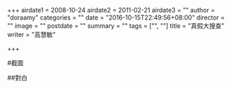 +++
airdate1 = 2008-10-24
airdate2 = 2011-02-21
airdate3 = ""
author = "doraamy"
categories = ""
date = "2016-10-15T22:49:56+08:00"
director = ""
image = ""
postdate = ""
summary = ""
tags = ["", ""]
title = "真假大搜查"
writer = "高慧敏"

+++

#截圖

##對白